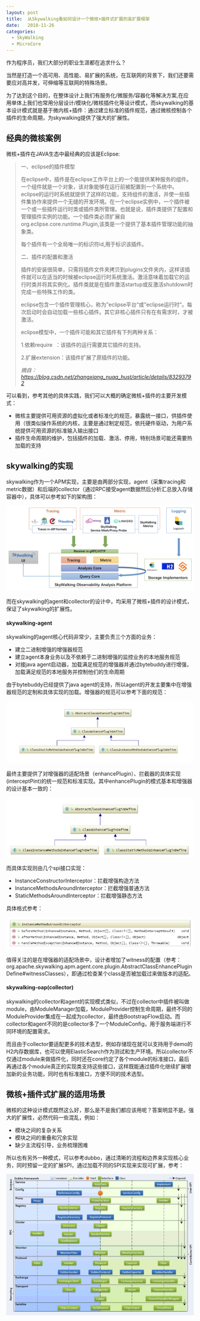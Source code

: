 ```yaml
---
layout: post
title:  从Skywalking看如何设计一个微核+插件式扩展的高扩展框架
date:   2018-11-26
categories: 
  - SkyWalking
  - MicroCore
---
```


作为程序员，我们大部分的职业生涯都在追求什么？

当然是打造一个高可用、高性能、易扩展的系统，在互联网的背景下，我们还要需要应对高并发，可伸缩等互联网的特殊场景。

为了达到这个目的，在整体设计上我们有服务化/微服务/容器化等解决方案,在应用单体上我们也常用分层设计/模块化/微核插件化等设计模式，而skywalking的基本设计模式就是基于微内核+插件：通过建立标准的插件规范，通过微核控制各个插件的生命周期，为skywalking提供了强大的扩展性。

<!-- more -->

## 经典的微核案例

微核+插件在JAVA生态中最经典的应该是Eclipse:


>一、eclipse的插件模型
>
>在eclipse中，插件是在eclipse工作平台上的一个能提供某种服务的组件。一个组件就是一个对象，该对象能够在运行前被配置到一个系统中。eclipse的运行时系统就提供了这样的功能，支持组件的激活，并使一些插件集协作来提供一个无缝的开发环境。在一个eclipse实例中，一个插件被一个或一些插件运行时类或插件类所管理。也就是说，插件类提供了配置和管理插件实例的功能。一个插件类必须扩展自org.eclipse.core.runtime.Plugin,该类是一个提供了基本插件管理功能的抽象类。
>
>每个插件有一个全局唯一的标识符id,用于标识该插件。
>
>二、插件的配置和激活
>
>插件的安装很简单，只需将插件文件夹拷贝到plugins文件夹内，这样该插件就可以在适当的时候被eclipse运行时系统激活。激活意味着加载它的运行时类并将其实例化。插件类就是在插件激活startup或反激活shutdown时完成一些特殊工作的类。
>
>eclipse包含一个插件管理核心，称为”eclipse平台“或”eclipse运行时“。每次启动时会自动加载一些核心插件。其它非核心插件只有在有需求时，才被激活。
>
>eclipse模型中，一个插件可能和其它插件有下列两种关系：
>
>1.依赖require  ：该插件的运行需要其它插件的支持。
>
>2.扩展extension：该插件扩展了原插件的功能。
>
> *摘自：https://blog.csdn.net/zhangxiang_nuaa_hust/article/details/83293792*

可以看到，参考其他的具体实践，我们可以大概的确定微核+插件的主要开发模式：

 - 微核主要提供可用资源的虚拟化或者标准化的规范，暴露统一接口，供插件使用（很类似操作系统的内核，主要是通过制定规范，依托硬件驱动，为用户系统提供可用资源的标准输入输出接口
 - 插件生命周期的维护，包括插件的加载、激活、停用，特别场景可能还需要热加载的支持

## skywalking的实现

skywalking作为一个APM实现，主要是由两部分实现，agent（采集tracing和metric数据）和后端的collector（通过RPC接受agent数据然后分析汇总放入存储容器中），具体可以参考如下的架构图：

![架构图](/images/20181126/架构图.png)

而在skywalking的agent和collector的设计中，均采用了微核+插件的设计模式，保证了skywalking的扩展性。

#### skywalking-agent

skywalking的agent核心代码非常少，主要负责三个方面的业务：
 - 建立二进制增强的增强器规范
 - 建立agent本身业务以及不依赖于二进制增强的监控业务的本地服务规范
 - 对接java agent启动器，加载满足规范的增强器并通过bytebuddy进行增强，加载满足规范的本地服务并控制他们的生命周期
 
由于bytebuddy已经提供了java agent的支持，所以agent的开发主要集中在增强器规范的定制和具体实现的加载。增强器的规范可以参考下面的规范：

![插件规范](/images/20181126/插件规范.png)

最终主要提供了对增强器的适配场景（enhancePlugin）、拦截器的具体实现(interceptPint)的统一规范和标准实现。其中enhancePlugin的模式基本和增强器的设计基本一致的：

![增强器规范](/images/20181126/增强器规范.png)

而具体实现则由几个spi接口实现：
 - InstanceConstructorInterceptor：拦截增强构造方法
 - InstanceMethodsAroundInterceptor：拦截增强普通方法
 - StaticMethodsAroundInterceptor：拦截增强静态方法

 具体格式参考：
 
![切面](/images/20181126/切面.png)
 
值得关注的是在增强器的适配场景中，设计者增加了witness的配置（参考：org.apache.skywalking.apm.agent.core.plugin.AbstractClassEnhancePluginDefine#witnessClasses），即通过检查某个class是否被加载过来做版本的适配。

#### skywalking-oap(collector)

skywalking的collector和agent的实现模式类似，不过在collector中插件被叫做module，由ModuleManager加载，ModuleProvider控制生命周期，最终不同的ModuleProvider集成在一起成为collector，最终由BootstrapFlow启动。而collector和agent不同的是collector多了一个ModuleConfig，用于服务端进行不同环境的配置需求。

而且由于collector要适配更多的技术选型，例如存储现在就可以支持用于demo的H2内存数据库，也可以使用ElasticSearch作为测试和生产环境。所以collector不仅通过module来做插件化，同时还在core约定了各个module的标准接口，最后再通过各个module真正的实现类支持这些接口，这样既能通过插件化继续扩展增加新的业务功能，同时也有标准接口，方便不同的技术选型。

## 微核+插件式扩展的适用场景

微核的这种设计模式既然这么好，那么是不是我们都应该用呢？答案明显不是。强大的扩展性，必然代码一些混乱，例如：
 - 模块之间的复杂关系
 - 模块之间的重叠和冗余实现
 - 缺少主流程引导，业务梳理困难

所以也有另外一种模式，可以参考dubbo，通过清晰的流程和边界来实现核心业务，同时预留一定的扩展SPI，通过加载不同的SPI实现来实现可扩展，参考：

![dubbo](/images/20181126/dubbo.png)